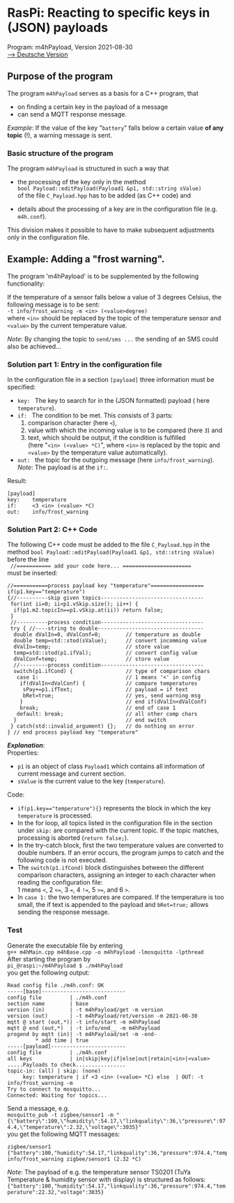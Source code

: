 # RasPi: Reacting to specific keys in (JSON) payloads
Program: m4hPayload, Version 2021-08-30   
[--> Deutsche Version](./liesmich.md "Deutsche Version")   

## Purpose of the program
The program `m4hPayload` serves as a basis for a C++ program, that   
* on finding a certain key in the payload of a message   
* can send a MQTT response message.   

_Example_: If the value of the key "`battery`" falls below a certain value __of any topic__ (!), a warning message is sent.   

### Basic structure of the program
The program `m4hPayload` is structured in such a way that   

* the processing of the key only in the method   
   `bool Payload::editPayload(Payload1 &p1, std::string sValue)`   
   of the file `C_Payload.hpp` has to be added (as C++ code) and   

* details about the processing of a key are in the configuration file (e.g. `m4h.conf`).   

This division makes it possible to have to make subsequent adjustments only in the configuration file.   

## Example: Adding a "frost warning".
The program 'm4hPayload' is to be supplemented by the following functionality:   

If the temperature of a sensor falls below a value of 3 degrees Celsius, the following message is to be sent:   
`-t info/frost_warning -m <in> (<value>degree)`   
where `<in>` should be replaced by the topic of the temperature sensor and `<value>` by the current temperature value.   

_Note_: By changing the topic to `send/sms ...` the sending of an SMS could also be achieved...   

### Solution part 1: Entry in the configuration file   
In the configuration file in a section `[payload]` three 
information must be specified:   
* `key: ` The key to search for in the (JSON formatted) payload ( here `temperature`).
* `if: ` The condition to be met. This consists of 3 parts:   
   1. comparison character (here `<`), 
   2. value with which the incoming value is to be compared (here `3`) and
   3. text, which should be output, if the condition is fulfilled   
   (here "`<in> (<value> *C)`", where `<in>` is replaced by the topic and `<value>` by the temperature value automatically).
* `out: ` the topic for the outgoing message (here `info/frost_warning`).   
_Note_: The payload is at the `if:`.   

Result:   
```   
[payload]
key:    temperature
if:     <3 <in> (<value> *C)
out:    info/frost_warning
```   
   
### Solution Part 2: C++ Code   
The following C++ code must be added to the file `C_Payload.hpp` in the method 
 `bool Payload::editPayload(Payload1 &p1, std::string sValue)` before the line   
 ` //=========== add your code here... ======================`   
 must be inserted:   
 ```   
 //===========process payload key "temperature"=================
 if(p1.key=="temperature")
 {//----------skip given topics---------------------------------
  for(int ii=0; ii<p1.vSkip.size(); ii++) {
   if(p1.m2.topicIn==p1.vSkip.at(ii)) return false;
  }
  //----------process condition---------------------------------
  try { //----string to double----------------------------------
   double dValIn=0, dValConf=0;        // temperature as double
   double temp=std::stod(sValue);      // convert incomming value
   dValIn=temp;                        // store value
   temp=std::stod(p1.ifVal);           // convert config value
   dValConf=temp;                      // store value
   //---------process condition---------------------------------
   switch(p1.ifCond) {                 // type of comparison chars
    case 1:                            // 1 means '<' in config
     if(dValIn<dValConf) {             // compare temperatures
      sPay+=p1.ifText;                 // payload = if text
      bRet=true;                       // yes, send warning msg
     }                                 // end if(dValIn<dValConf)
     break;                            // end of case 1
    default: break;                    // all other comp chars
   }                                   // end switch
  } catch(std::invalid_argument) {};   // do nothing on error
 } // end process payload key "temperature"
```   

__*Explanation*__:   
Properties:   
* `p1` is an object of class `Payload1` which contains all information of current message and current section.   
* `sValue` is the current value to the key (`temperature`).   

Code:   
* `if(p1.key=="temperature"){}` represents the block in which the key `temperature` is processed.   
* In the for loop, all topics listed in the configuration file in the section under `skip:` are compared with the current topic. If the topic matches, processing is aborted (`return false;`).
* In the try-catch block, first the two temperature values are converted to double numbers. If an error occurs, the program jumps to catch and the following code is not executed.
* The `switch(p1.ifCond)` block distinguishes between the different comparison characters, assigning an integer to each character when reading the configuration file:   
1 means `<`, 2 `<=`, 3 `=`, 4 `!=`, 5 `>=`, and 6 `>`.   
* In `case 1:` the two temperatures are compared. If the temperature is too small, the if text is appended to the payload and `bRet=true;` allows sending the response message.   


### Test
Generate the executable file by entering   
`g++ m4hMain.cpp m4hBase.cpp -o m4hPayload -lmosquitto -lpthread`   
After starting the program by   
`pi_@raspi:~/m4hPayload $ ./m4hPayload`   
you get the following output:   
```   
Read config file ./m4h.conf: OK
-----[base]---------------------------
config file         | ./m4h.conf
section name        | base
version (in)        | -t m4hPayload/get -m version
version (out)       | -t m4hPayload/ret/version -m 2021-08-30
mqtt @ start (out,*)| -t info/start -m m4hPayload
mqtt @ end (out,*)  | -t info/end__ -m m4hPayload
progend by mqtt (in)| -t m4hPayload/set -m -end-
         * add time | true
-----[payload]------------------------
config file         | ./m4h.conf
all keys            | in|skip|key|if|else|out|retain|<in>|<value>
.....Payloads to check................
topic-in: (all) | skip: (none)
     key: temperature | if <3 <in> (<value> *C) else  | OUT: -t info/frost_warning -m
Try to connect to mosquitto...
Connected: Waiting for topics...
```   

Send a message, e.g.   
`mosquitto_pub -t zigbee/sensor1 -m "{\"battery\":100,\"humidity\":54.17,\"linkquality\":36,\"pressure\":974.4,\"temperature\":2.32,\"voltage\":3035}"`   
you get the following MQTT messages:   
```   
zigbee/sensor1 {"battery":100,"humidity":54.17,"linkquality":36,"pressure":974.4,"temperature":2.32,"voltage":3035}
info/frost_warning zigbee/sensor1 (2.32 *C)
```   
_Note_: The payload of e.g. the temperature sensor TS0201 (TuYa Temperature & humidity sensor with display) is structured as follows:   
`{"battery":100,"humidity":54.17,"linkquality":36,"pressure":974.4,"temperature":22.32,"voltage":3035}`   